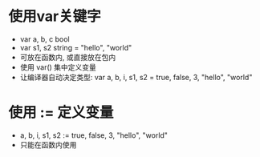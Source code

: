 # 使用var关键字

* var a, b, c bool
* var s1, s2 string = "hello", "world"
* 可放在函数内, 或直接放在包内
* 使用 var() 集中定义变量
* 让编译器自动决定类型: var a, b, i, s1, s2 = true, false, 3, "hello", "world"

# 使用 := 定义变量

* a, b, i, s1, s2 := true, false, 3, "hello", "world"
* 只能在函数内使用